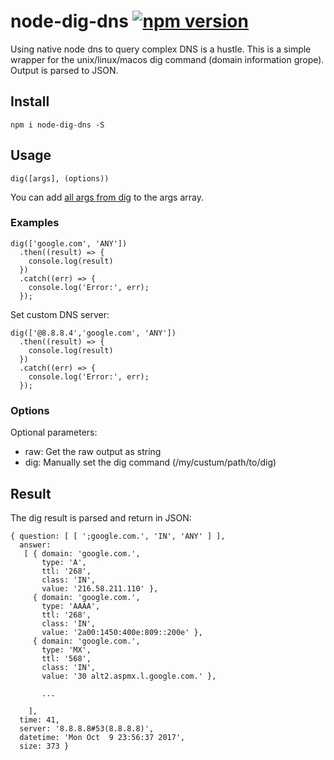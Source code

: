 # node-dig-dns [![npm version](https://badge.fury.io/js/node-dig-dns.svg)](https://badge.fury.io/js/node-dig-dns)
Using native node dns to query complex DNS is a hustle. This is a simple wrapper for the unix/linux/macos dig command (domain information grope). Output is parsed to JSON.

## Install
```
npm i node-dig-dns -S
```

## Usage
```
dig([args], (options))
```
You can add [all args from dig](https://linux.die.net/man/1/dig) to the args array.
### Examples
```
dig(['google.com', 'ANY'])
  .then((result) => {
    console.log(result)
  })
  .catch((err) => {
    console.log('Error:', err);
  });
```
Set custom DNS server:
```
dig(['@8.8.8.4','google.com', 'ANY'])
  .then((result) => {
    console.log(result)
  })
  .catch((err) => {
    console.log('Error:', err);
  });
```
### Options
Optional parameters:
* raw: Get the raw output as string
* dig: Manually set the dig command (/my/custum/path/to/dig)

## Result

The dig result is parsed and return in JSON:
```
{ question: [ [ ';google.com.', 'IN', 'ANY' ] ],
  answer: 
   [ { domain: 'google.com.',
       type: 'A',
       ttl: '268',
       class: 'IN',
       value: '216.58.211.110' },
     { domain: 'google.com.',
       type: 'AAAA',
       ttl: '268',
       class: 'IN',
       value: '2a00:1450:400e:809::200e' },
     { domain: 'google.com.',
       type: 'MX',
       ttl: '568',
       class: 'IN',
       value: '30 alt2.aspmx.l.google.com.' },
       
       ...
       
    ],         
  time: 41,
  server: '8.8.8.8#53(8.8.8.8)',
  datetime: 'Mon Oct  9 23:56:37 2017',
  size: 373 }
```

